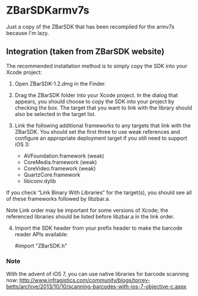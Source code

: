 ZBarSDKarmv7s
=============

Just a copy of the ZBarSDK that has been recompiled for the armv7s because I'm lazy.

## Integration (taken from ZBarSDK website)
The recommended installation method is to simply copy the SDK into your Xcode project:

 1. Open ZBarSDK-1.2.dmg in the Finder.

 2. Drag the ZBarSDK folder into your Xcode project. In the dialog that appears, you should choose to copy the SDK into your project by checking the box. The target that you want to link with the library should also be selected in the target list.

 3. Link the following additional frameworks to any targets that link with the ZBarSDK. You should set the first three to use weak references and configure an appropriate deployment target if you still need to support iOS 3:

	- AVFoundation.framework (weak)
	- CoreMedia.framework (weak)
	- CoreVideo.framework (weak)
	- QuartzCore.framework
	- libiconv.dylib

  If you check “Link Binary With Libraries” for the target(s), you should see all of these frameworks followed by libzbar.a.

  Note Link order may be important for some versions of Xcode; the referenced libraries should be listed before libzbar.a in the link order.

 4. Import the SDK header from your prefix header to make the barcode reader APIs available:

	#import "ZBarSDK.h"

### Note
With the advent of iOS 7, you can use native libraries for barcode scanning now: http://www.infragistics.com/community/blogs/torrey-betts/archive/2013/10/10/scanning-barcodes-with-ios-7-objective-c.aspx
